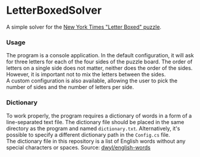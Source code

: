 ﻿# LetterBoxedSolver
A simple solver for the [New York Times "Letter Boxed" puzzle](https://www.nytimes.com/puzzles/letter-boxed).

### Usage
The program is a console application. In the default configuration, it will ask for three letters for each of the four sides of the puzzle board. The order of letters on a single side does not matter, neither does the order of the sides. However, it is important not to mix the letters between the sides.  
A custom configuration is also available, allowing the user to pick the number of sides and the number of letters per side.

### Dictionary
To work properly, the program requires a dictionary of words in a form of a line-separated text file. The dictionary file should be placed in the same directory as the program and named `dictionary.txt`. Alternatively, it's possible to specify a different dictionary path in the `Config.cs` file.  
The dictionary file in this repository is a list of English words without any special characters or spaces. Source: [dwyl/english-words](https://github.com/dwyl/english-words?tab=readme-ov-file)
